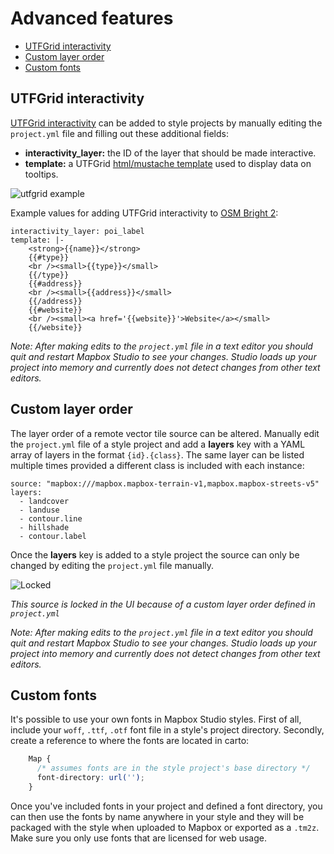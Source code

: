 Advanced features
=================

- [UTFGrid interactivity](#utfgrid-interactivity)
- [Custom layer order](#custom-layer-order)
- [Custom fonts](#custom-fonts)

UTFGrid interactivity
---------------------

[UTFGrid interactivity](https://github.com/mapbox/utfgrid-spec) can be added to style projects by manually editing the `project.yml` file and filling out these additional fields:

- **interactivity_layer:** the ID of the layer that should be made interactive.
- **template:** a UTFGrid [html/mustache template](https://github.com/mapbox/utfgrid-spec/blob/master/1.3/interaction.md#template) used to display data on tooltips.

![utfgrid example](https://cloud.githubusercontent.com/assets/83384/4242429/a11cce4c-39fd-11e4-8860-e8c9ad869762.png)

Example values for adding UTFGrid interactivity to [OSM Bright 2](https://github.com/mapbox/mapbox-studio-osm-bright.tm2):

    interactivity_layer: poi_label
    template: |-
        <strong>{{name}}</strong>
        {{#type}}
        <br /><small>{{type}}</small>
        {{/type}}
        {{#address}}
        <br /><small>{{address}}</small>
        {{/address}}
        {{#website}}
        <br /><small><a href='{{website}}'>Website</a></small>
        {{/website}}

_Note: After making edits to the `project.yml` file in a text editor you should quit and restart Mapbox Studio to see your changes. Studio loads up your project into memory and currently does not detect changes from other text editors._

Custom layer order
------------------

The layer order of a remote vector tile source can be altered. Manually edit the `project.yml` file of a style project and add a **layers** key with a YAML array of layers in the format `{id}.{class}`. The same layer can be listed multiple times provided a different class is included with each instance:

    source: "mapbox:///mapbox.mapbox-terrain-v1,mapbox.mapbox-streets-v5"
    layers:
      - landcover
      - landuse
      - contour.line
      - hillshade
      - contour.label

Once the **layers** key is added to a style project the source can only be changed by editing the `project.yml` file manually.

![Locked](https://cloud.githubusercontent.com/assets/83384/4242524/a059b1ea-39fe-11e4-9aad-8cf8d371e6a7.png)

_This source is locked in the UI because of a custom layer order defined in `project.yml`_

_Note: After making edits to the `project.yml` file in a text editor you should quit and restart Mapbox Studio to see your changes. Studio loads up your project into memory and currently does not detect changes from other text editors._

Custom fonts
------------------

It's possible to use your own fonts in Mapbox Studio styles. First of all, include your `woff`, `.ttf`, `.otf` font file in a style's project directory. Secondly, create a reference to where the fonts are located in carto:

``` CSS
    Map {
      /* assumes fonts are in the style project's base directory */
      font-directory: url('');
    }
```

Once you've included fonts in your project and defined a font directory, you can then use the fonts by name anywhere in your style and they will be packaged with the style when uploaded to Mapbox or exported as a `.tm2z`. Make sure you only use fonts that are licensed for web usage.
